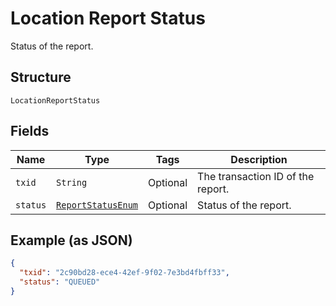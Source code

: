 
# Location Report Status

Status of the report.

## Structure

`LocationReportStatus`

## Fields

| Name | Type | Tags | Description |
|  --- | --- | --- | --- |
| `txid` | `String` | Optional | The transaction ID of the report. |
| `status` | [`ReportStatusEnum`](../../doc/models/report-status-enum.md) | Optional | Status of the report. |

## Example (as JSON)

```json
{
  "txid": "2c90bd28-ece4-42ef-9f02-7e3bd4fbff33",
  "status": "QUEUED"
}
```


